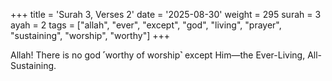 +++
title = 'Surah 3, Verses 2'
date = '2025-08-30'
weight = 295
surah = 3
ayah = 2
tags = ["allah", "ever", "except", "god", "living", "prayer", "sustaining", "worship", "worthy"]
+++

Allah! There is no god ˹worthy of worship˺ except Him—the Ever-Living, All-Sustaining.